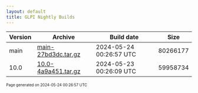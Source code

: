 ```yaml
---
layout: default
title: GLPI Nightly Builds
---
```


Version|Archive|Build date|Size
---|---|---|---
main|[main-27bd3dc.tar.gz](main-27bd3dc.tar.gz)|2024-05-24 00:26:57 UTC|80266177
10.0|[10.0-4a9a451.tar.gz](10.0-4a9a451.tar.gz)|2024-05-23 00:26:09 UTC|59958734

<font size="1">Page generated on 2024-05-24 00:26:57 UTC</font>
